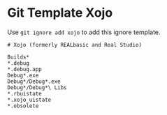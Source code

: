 Git Template Xojo
===

Use `git ignore add xojo` to add this ignore template.

```
# Xojo (formerly REALbasic and Real Studio)

Builds*
*.debug
*.debug.app
Debug*.exe
Debug*/Debug*.exe
Debug*/Debug*\ Libs
*.rbuistate
*.xojo_uistate
*.obsolete
```
